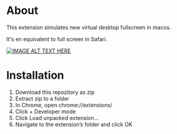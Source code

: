 # About
This extension simulates new virtual desktop fullscreen in macos. 

It's en equivalent to full screen in Safari.

[![IMAGE ALT TEXT HERE](https://img.youtube.com/vi/s0gqUqoCGUM/0.jpg)](https://www.youtube.com/watch?v=s0gqUqoCGUM)

# Installation 

1. Download this repozitory as zip
2. Extract zip to a folder
3. In Chrome, open chrome://extensions/
4. Click + Developer mode
5. Click Load unpacked extension…
6. Navigate to the extension’s folder and click OK

